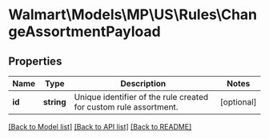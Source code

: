 # Walmart\Models\MP\US\Rules\ChangeAssortmentPayload

## Properties

Name | Type | Description | Notes
------------ | ------------- | ------------- | -------------
**id** | **string** | Unique identifier of the rule created for custom rule assortment. | [optional]


[[Back to Model list]](./) [[Back to API list]](../../../../../README.md#supported-apis) [[Back to README]](../../../../../README.md)
